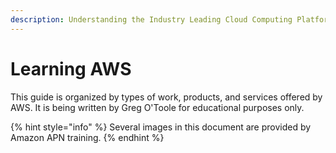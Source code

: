 ```yaml
---
description: Understanding the Industry Leading Cloud Computing Platform
---
```


# Learning AWS

This guide is organized by types of work, products, and services offered by AWS. It is being written by Greg O'Toole for educational purposes only.





{% hint style="info" %}
Several images in this document are provided by Amazon APN training.
{% endhint %}


